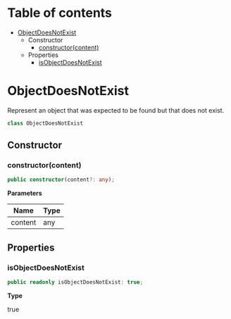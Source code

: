 # Table of contents

* [ObjectDoesNotExist][ClassDeclaration-1]
    * Constructor
        * [constructor(content)][Constructor-1]
    * Properties
        * [isObjectDoesNotExist][PropertyDeclaration-3]

# ObjectDoesNotExist

Represent an object that was expected to be found but that does not exist.

```typescript
class ObjectDoesNotExist
```
## Constructor

### constructor(content)

```typescript
public constructor(content?: any);
```

**Parameters**

| Name    | Type |
| ------- | ---- |
| content | any  |

## Properties

### isObjectDoesNotExist

```typescript
public readonly isObjectDoesNotExist: true;
```

**Type**

true

[ClassDeclaration-1]: objectdoesnotexist.md#objectdoesnotexist
[Constructor-1]: objectdoesnotexist.md#constructorcontent
[PropertyDeclaration-3]: objectdoesnotexist.md#isobjectdoesnotexist